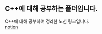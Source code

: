 <h2>C++에 대해 공부하는 폴더입니다.</h2>

C++에 대해 공부하여 정리한 노션 링크입니다.<br>
<a href="https://www.notion.so/C-c9a6981f1ecc47b499c0a44cdbf07b0e">notion</a>